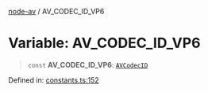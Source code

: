 [node-av](../globals.md) / AV\_CODEC\_ID\_VP6

# Variable: AV\_CODEC\_ID\_VP6

> `const` **AV\_CODEC\_ID\_VP6**: [`AVCodecID`](../type-aliases/AVCodecID.md)

Defined in: [constants.ts:152](https://github.com/seydx/av/blob/f8631fc881b394300b1479f511d55cf1c370a87f/src/constants/constants.ts#L152)
